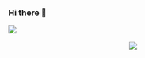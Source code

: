 ### Hi there 👋

![](https://github-readme-stats.vercel.app/api?username=itmahy) 
<div align="center"> <img src="https://metrics.lecoq.io/sun0225SUN?template=classic&config.timezone=Asia%2FShanghai"> </div>
